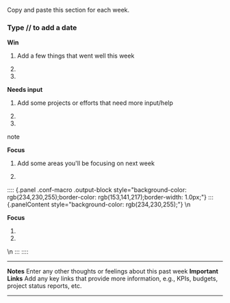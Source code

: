 Copy and paste this section for each week.

### Type // to add a date

**Win**

1.  Add a few things that went well this week

2.  

3.  

**Needs input**

1.  Add some projects or efforts that need more input/help

2.  

3.  

note

**Focus**

1.  Add some areas you\'ll be focusing on next week

2.  

:::: {.panel .conf-macro .output-block style="background-color: rgb(234,230,255);border-color: rgb(153,141,217);border-width: 1.0px;"}
::: {.panelContent style="background-color: rgb(234,230,255);"}
\\n

**Focus**

1.  
2.  

\\n
:::
::::

  --------------------- ----------------------------------------------------------------------------------------------------
  **Notes**             Enter any other thoughts or feelings about this past week
  **Important Links**   Add any key links that provide more information, e.g., KPIs, budgets, project status reports, etc.
  --------------------- ----------------------------------------------------------------------------------------------------
